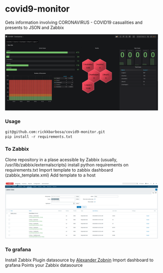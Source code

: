# covid9-monitor
Gets information involving CORONAVIRUS - COVID19 casualities and presents to JSON and Zabbix

![Grafana](grafana_dashboard.png)


### Usage

```
git@github.com:rickkbarbosa/covid9-monitor.git
pip install -r requirements.txt
```

### To Zabbix

Clone repository in a plase acessible by Zabbix (usually, /usr/lib/zabbix/externalscripts)
install python requirements on requirements.txt
Import template to zabbix dashboard (zabbix_template.xml)
Add template to a host

![Using on Zabbix](zabbix_template.png)

### To grafana
Install Zabbix Plugin datasource by [Alexander Zobnin](https://grafana.com/grafana/plugins/alexanderzobnin-zabbix-app)
Import dashboard to grafana
Points your Zabbix datasource
